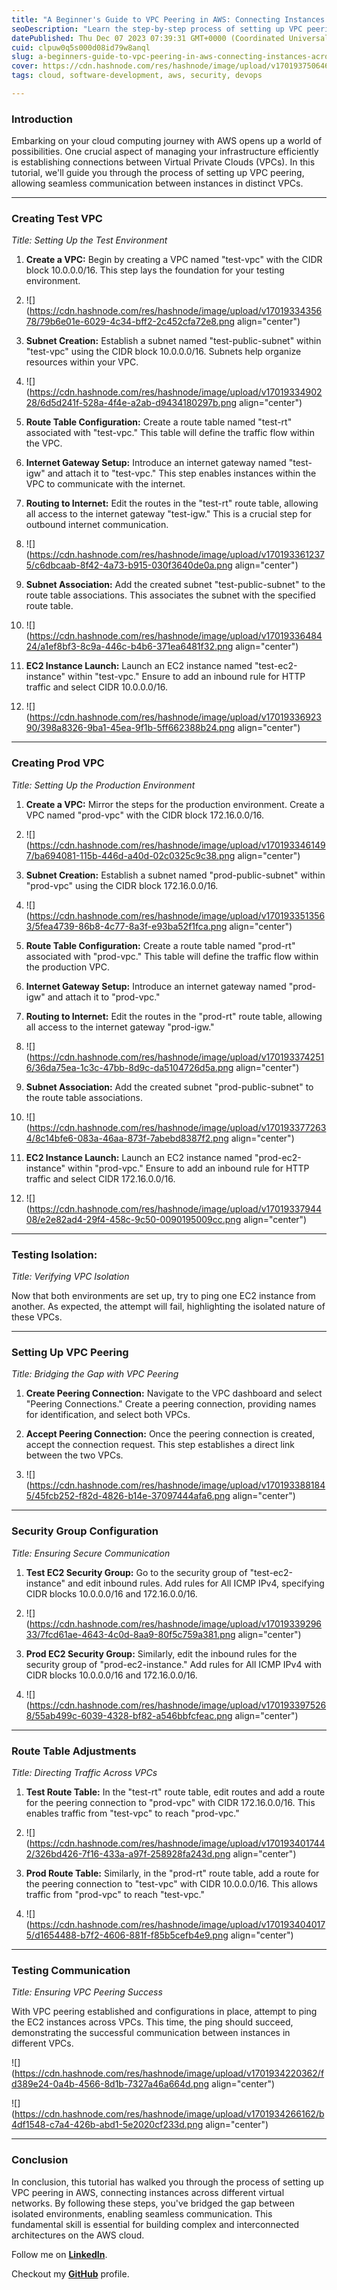 ```yaml
---
title: "A Beginner's Guide to VPC Peering in AWS: Connecting Instances Across Virtual Networks"
seoDescription: "Learn the step-by-step process of setting up VPC peering in AWS. Connect instances across different VPCs for seamless communication."
datePublished: Thu Dec 07 2023 07:39:31 GMT+0000 (Coordinated Universal Time)
cuid: clpuw0q5s000d08id79w8anql
slug: a-beginners-guide-to-vpc-peering-in-aws-connecting-instances-across-virtual-networks
cover: https://cdn.hashnode.com/res/hashnode/image/upload/v1701937506461/41857795-b8e7-4eda-9965-01678829475e.png
tags: cloud, software-development, aws, security, devops

---
```


### **Introduction**

Embarking on your cloud computing journey with AWS opens up a world of possibilities. One crucial aspect of managing your infrastructure efficiently is establishing connections between Virtual Private Clouds (VPCs). In this tutorial, we'll guide you through the process of setting up VPC peering, allowing seamless communication between instances in distinct VPCs.

---

### **Creating Test VPC**

*Title: Setting Up the Test Environment*

1. **Create a VPC:** Begin by creating a VPC named "test-vpc" with the CIDR block 10.0.0.0/16. This step lays the foundation for your testing environment.
    
2. ![](https://cdn.hashnode.com/res/hashnode/image/upload/v1701933435678/79b6e01e-6029-4c34-bff2-2c452cfa72e8.png align="center")
    
3. **Subnet Creation:** Establish a subnet named "test-public-subnet" within "test-vpc" using the CIDR block 10.0.0.0/16. Subnets help organize resources within your VPC.
    
4. ![](https://cdn.hashnode.com/res/hashnode/image/upload/v1701933490228/6d5d241f-528a-4f4e-a2ab-d9434180297b.png align="center")
    
5. **Route Table Configuration:** Create a route table named "test-rt" associated with "test-vpc." This table will define the traffic flow within the VPC.
    
6. **Internet Gateway Setup:** Introduce an internet gateway named "test-igw" and attach it to "test-vpc." This step enables instances within the VPC to communicate with the internet.
    
7. **Routing to Internet:** Edit the routes in the "test-rt" route table, allowing all access to the internet gateway "test-igw." This is a crucial step for outbound internet communication.
    
8. ![](https://cdn.hashnode.com/res/hashnode/image/upload/v1701933612375/c6dbcaab-8f42-4a73-b915-030f3640de0a.png align="center")
    
9. **Subnet Association:** Add the created subnet "test-public-subnet" to the route table associations. This associates the subnet with the specified route table.
    
10. ![](https://cdn.hashnode.com/res/hashnode/image/upload/v1701933648424/a1ef8bf3-8c9a-446c-b4b6-371ea6481f32.png align="center")
    
11. **EC2 Instance Launch:** Launch an EC2 instance named "test-ec2-instance" within "test-vpc." Ensure to add an inbound rule for HTTP traffic and select CIDR 10.0.0.0/16.
    
12. ![](https://cdn.hashnode.com/res/hashnode/image/upload/v1701933692390/398a8326-9ba1-45ea-9f1b-5ff662388b24.png align="center")
    

---

### **Creating Prod VPC**

*Title: Setting Up the Production Environment*

1. **Create a VPC:** Mirror the steps for the production environment. Create a VPC named "prod-vpc" with the CIDR block 172.16.0.0/16.
    
2. ![](https://cdn.hashnode.com/res/hashnode/image/upload/v1701933461497/ba694081-115b-446d-a40d-02c0325c9c38.png align="center")
    
3. **Subnet Creation:** Establish a subnet named "prod-public-subnet" within "prod-vpc" using the CIDR block 172.16.0.0/16.
    
4. ![](https://cdn.hashnode.com/res/hashnode/image/upload/v1701933513563/5fea4739-86b8-4c77-8a3f-e93ba52f1fca.png align="center")
    
5. **Route Table Configuration:** Create a route table named "prod-rt" associated with "prod-vpc." This table will define the traffic flow within the production VPC.
    
6. **Internet Gateway Setup:** Introduce an internet gateway named "prod-igw" and attach it to "prod-vpc."
    
7. **Routing to Internet:** Edit the routes in the "prod-rt" route table, allowing all access to the internet gateway "prod-igw."
    
8. ![](https://cdn.hashnode.com/res/hashnode/image/upload/v1701933742516/36da75ea-1c3c-47bb-8d9c-da5104726d5a.png align="center")
    
9. **Subnet Association:** Add the created subnet "prod-public-subnet" to the route table associations.
    
10. ![](https://cdn.hashnode.com/res/hashnode/image/upload/v1701933772634/8c14bfe6-083a-46aa-873f-7abebd8387f2.png align="center")
    
11. **EC2 Instance Launch:** Launch an EC2 instance named "prod-ec2-instance" within "prod-vpc." Ensure to add an inbound rule for HTTP traffic and select CIDR 172.16.0.0/16.
    
12. ![](https://cdn.hashnode.com/res/hashnode/image/upload/v1701933794408/e2e82ad4-29f4-458c-9c50-0090195009cc.png align="center")
    

---

### **Testing Isolation:**

*Title: Verifying VPC Isolation*

Now that both environments are set up, try to ping one EC2 instance from another. As expected, the attempt will fail, highlighting the isolated nature of these VPCs.

---

### **Setting Up VPC Peering**

*Title: Bridging the Gap with VPC Peering*

1. **Create Peering Connection:** Navigate to the VPC dashboard and select "Peering Connections." Create a peering connection, providing names for identification, and select both VPCs.
    
2. **Accept Peering Connection:** Once the peering connection is created, accept the connection request. This step establishes a direct link between the two VPCs.
    
3. ![](https://cdn.hashnode.com/res/hashnode/image/upload/v1701933881845/45fcb252-f82d-4826-b14e-37097444afa6.png align="center")
    

---

### **Security Group Configuration**

*Title: Ensuring Secure Communication*

1. **Test EC2 Security Group:** Go to the security group of "test-ec2-instance" and edit inbound rules. Add rules for All ICMP IPv4, specifying CIDR blocks 10.0.0.0/16 and 172.16.0.0/16.
    
2. ![](https://cdn.hashnode.com/res/hashnode/image/upload/v1701933929633/7fcd61ae-4643-4c0d-8aa9-80f5c759a381.png align="center")
    
3. **Prod EC2 Security Group:** Similarly, edit the inbound rules for the security group of "prod-ec2-instance." Add rules for All ICMP IPv4 with CIDR blocks 10.0.0.0/16 and 172.16.0.0/16.
    
4. ![](https://cdn.hashnode.com/res/hashnode/image/upload/v1701933975268/55ab499c-6039-4328-bf82-a546bbfcfeac.png align="center")
    

---

### **Route Table Adjustments**

*Title: Directing Traffic Across VPCs*

1. **Test Route Table:** In the "test-rt" route table, edit routes and add a route for the peering connection to "prod-vpc" with CIDR 172.16.0.0/16. This enables traffic from "test-vpc" to reach "prod-vpc."
    
2. ![](https://cdn.hashnode.com/res/hashnode/image/upload/v1701934017442/326bd426-7f16-433a-a97f-258928fa243d.png align="center")
    
3. **Prod Route Table:** Similarly, in the "prod-rt" route table, add a route for the peering connection to "test-vpc" with CIDR 10.0.0.0/16. This allows traffic from "prod-vpc" to reach "test-vpc."
    
4. ![](https://cdn.hashnode.com/res/hashnode/image/upload/v1701934040175/d1654488-b7f2-4606-881f-f85b5cefb4e9.png align="center")
    

---

### **Testing Communication**

*Title: Ensuring VPC Peering Success*

With VPC peering established and configurations in place, attempt to ping the EC2 instances across VPCs. This time, the ping should succeed, demonstrating the successful communication between instances in different VPCs.

![](https://cdn.hashnode.com/res/hashnode/image/upload/v1701934220362/fd389e24-0a4b-4566-8d1b-7327a46a664d.png align="center")

![](https://cdn.hashnode.com/res/hashnode/image/upload/v1701934266162/b4df1548-c7a4-426b-abd1-5e2020cf233d.png align="center")

---

### **Conclusion**

In conclusion, this tutorial has walked you through the process of setting up VPC peering in AWS, connecting instances across different virtual networks. By following these steps, you've bridged the gap between isolated environments, enabling seamless communication. This fundamental skill is essential for building complex and interconnected architectures on the AWS cloud.

Follow me on [**LinkedIn**](https://www.linkedin.com/in/arjunmenon-devops/).

Checkout my [**GitHub**](https://github.com/ArjunMnn) profile.